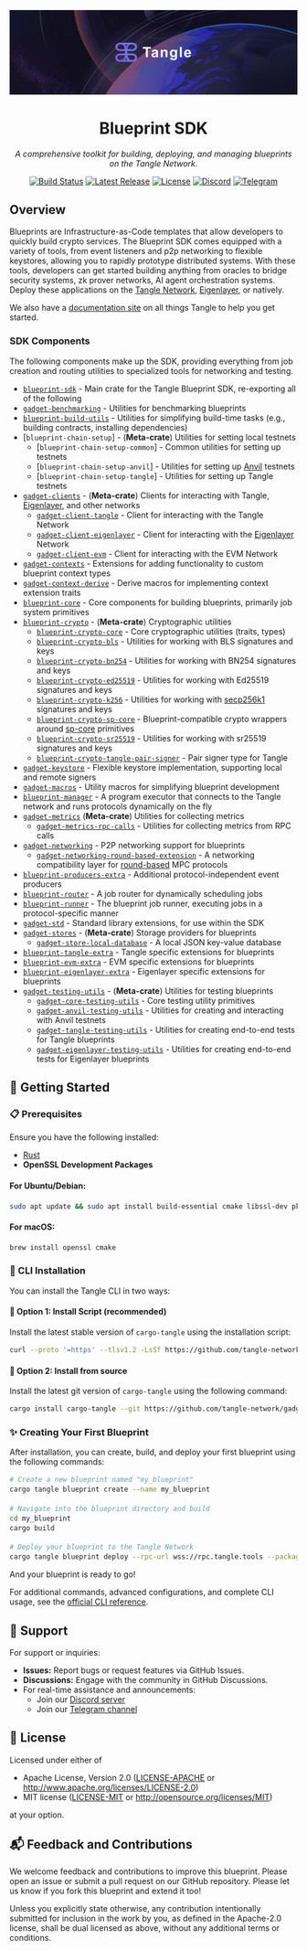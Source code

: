 ![Tangle Network Banner](https://raw.githubusercontent.com/tangle-network/tangle/refs/heads/main/assets/Tangle%20%20Banner.png)

<h1 align="center">Blueprint SDK</h1>

<p align="center"><em>A comprehensive toolkit for building, deploying, and managing blueprints on the Tangle Network.</em></p>

<p align="center">
  <a href="https://github.com/tangle-network/blueprint/actions"><img src="https://img.shields.io/github/actions/workflow/status/tangle-network/blueprint/ci.yml?branch=main&logo=github" alt="Build Status"></a>
  <a href="https://github.com/tangle-network/blueprint/releases"><img src="https://img.shields.io/github/v/release/tangle-network/blueprint?sort=semver&filter=blueprint-sdk&display_name=release" alt="Latest Release"></a>
  <a href="https://github.com/tangle-network/blueprint/blob/main/LICENSE"><img src="https://img.shields.io/github/license/tangle-network/blueprint" alt="License"></a>
  <a href="https://discord.com/invite/cv8EfJu3Tn"><img src="https://img.shields.io/discord/833784453251596298?label=Discord" alt="Discord"></a>
  <a href="https://t.me/tanglenet"><img src="https://img.shields.io/endpoint?color=neon&url=https%3A%2F%2Ftg.sumanjay.workers.dev%2Ftanglenet" alt="Telegram"></a>
</p>

## Overview

Blueprints are Infrastructure-as-Code templates that allow developers to quickly build crypto services. The Blueprint SDK
comes equipped with a variety of tools, from event listeners and p2p networking to flexible keystores, allowing you to rapidly
prototype distributed systems. With these tools, developers can get started building anything from oracles to bridge
security systems, zk prover networks, AI agent orchestration systems. Deploy these applications on the [Tangle Network], [Eigenlayer], or natively.

We also have a [documentation site](https://docs.tangle.tools/) on all things Tangle to help you get started.

### SDK Components

The following components make up the SDK, providing everything from job creation and routing utilities to specialized
tools for networking and testing.

* [`blueprint-sdk`] - Main crate for the Tangle Blueprint SDK, re-exporting all of the following
* [`gadget-benchmarking`] - Utilities for benchmarking blueprints
* [`blueprint-build-utils`] - Utilities for simplifying build-time tasks (e.g., building contracts, installing dependencies)
* [`blueprint-chain-setup`] - (**Meta-crate**) Utilities for setting local testnets
    * [`blueprint-chain-setup-common`] - Common utilities for setting up testnets
    * [`blueprint-chain-setup-anvil`] - Utilities for setting up [Anvil] testnets
    * [`blueprint-chain-setup-tangle`] - Utilities for setting up Tangle testnets
* [`gadget-clients`] - (**Meta-crate**) Clients for interacting with Tangle, [Eigenlayer], and other networks
    * [`gadget-client-tangle`] - Client for interacting with the Tangle Network
    * [`gadget-client-eigenlayer`] - Client for interacting with the [Eigenlayer] Network
    * [`gadget-client-evm`] - Client for interacting with the EVM Network
* [`gadget-contexts`] - Extensions for adding functionality to custom blueprint context types
* [`gadget-context-derive`] - Derive macros for implementing context extension traits
* [`blueprint-core`] - Core components for building blueprints, primarily job system primitives
* [`blueprint-crypto`] - (**Meta-crate**) Cryptographic utilities
    * [`blueprint-crypto-core`] - Core cryptographic utilities (traits, types)
    * [`blueprint-crypto-bls`] - Utilities for working with BLS signatures and keys
    * [`blueprint-crypto-bn254`] - Utilities for working with BN254 signatures and keys
    * [`blueprint-crypto-ed25519`] - Utilities for working with Ed25519 signatures and keys
    * [`blueprint-crypto-k256`] - Utilities for working with [secp256k1] signatures and keys
    * [`blueprint-crypto-sp-core`] - Blueprint-compatible crypto wrappers around [sp-core] primitives
    * [`blueprint-crypto-sr25519`] - Utilities for working with sr25519 signatures and keys
    * [`blueprint-crypto-tangle-pair-signer`] - Pair signer type for Tangle
* [`gadget-keystore`] - Flexible keystore implementation, supporting local and remote signers
* [`gadget-macros`] - Utility macros for simplifying blueprint development
* [`blueprint-manager`] - A program executor that connects to the Tangle network and runs protocols dynamically on the fly
* [`gadget-metrics`] (**Meta-crate**) Utilities for collecting metrics
    * [`gadget-metrics-rpc-calls`] - Utilities for collecting metrics from RPC calls
* [`gadget-networking`] - P2P networking support for blueprints
    * [`gadget-networking-round-based-extension`] - A networking compatibility layer for [round-based] MPC protocols
* [`blueprint-producers-extra`] - Additional protocol-independent event producers
* [`blueprint-router`] - A job router for dynamically scheduling jobs
* [`blueprint-runner`] - The blueprint job runner, executing jobs in a protocol-specific manner
* [`gadget-std`] - Standard library extensions, for use within the SDK
* [`gadget-stores`] - (**Meta-crate**) Storage providers for blueprints
    * [`gadget-store-local-database`] - A local JSON key-value database
* [`blueprint-tangle-extra`] - Tangle specific extensions for blueprints
* [`blueprint-evm-extra`] - EVM specific extensions for blueprints
* [`blueprint-eigenlayer-extra`] - Eigenlayer specific extensions for blueprints
* [`gadget-testing-utils`] - (**Meta-crate**) Utilities for testing blueprints
    * [`gadget-core-testing-utils`] - Core testing utility primitives
    * [`gadget-anvil-testing-utils`] - Utilities for creating and interacting with Anvil testnets
    * [`gadget-tangle-testing-utils`] - Utilities for creating end-to-end tests for Tangle blueprints
    * [`gadget-eigenlayer-testing-utils`] - Utilities for creating end-to-end tests for Eigenlayer blueprints

[`blueprint-sdk`]: https://docs.rs/blueprint-sdk
[`gadget-benchmarking`]: https://docs.rs/gadget-benchmarking
[`blueprint-build-utils`]: https://docs.rs/blueprint-build-utils
[`gadget-clients`]: https://docs.rs/gadget-clients
[`gadget-client-tangle`]: https://docs.rs/gadget-client-tangle
[`gadget-client-eigenlayer`]: https://docs.rs/gadget-client-eigenlayer
[`gadget-client-evm`]: https://docs.rs/gadget-client-evm
[`gadget-contexts`]: https://docs.rs/gadget-contexts
[`gadget-context-derive`]: https://docs.rs/gadget-context-derive
[`blueprint-core`]: https://docs.rs/blueprint-core
[`blueprint-crypto`]: https://docs.rs/blueprint-crypto
[`blueprint-crypto-core`]: https://docs.rs/blueprint-crypto-core
[`blueprint-crypto-bls`]: https://docs.rs/blueprint-crypto-bls
[`blueprint-crypto-bn254`]: https://docs.rs/blueprint-crypto-bn254
[`blueprint-crypto-ed25519`]: https://docs.rs/blueprint-crypto-ed25519
[`blueprint-crypto-k256`]: https://docs.rs/blueprint-crypto-k256
[`blueprint-crypto-sp-core`]: https://docs.rs/blueprint-crypto-sp-core
[`blueprint-crypto-sr25519`]: https://docs.rs/blueprint-crypto-sr25519
[`blueprint-crypto-tangle-pair-signer`]: https://docs.rs/blueprint-crypto-tangle-pair-signer
[`gadget-keystore`]: https://docs.rs/gadget-keystore
[`gadget-macros`]: https://docs.rs/gadget-macros
[`blueprint-manager`]: https://docs.rs/blueprint-manager
[`gadget-metrics`]: https://docs.rs/gadget-metrics
[`gadget-metrics-rpc-calls`]: https://docs.rs/gadget-metrics-rpc-calls
[`gadget-networking`]: https://docs.rs/gadget-networking
[`gadget-networking-round-based-extension`]: https://docs.rs/gadget-networking-round-based-extension
[`blueprint-producers-extra`]: https://docs.rs/blueprint-producers-extra
[`blueprint-router`]: https://docs.rs/blueprint-router
[`blueprint-runner`]: https://docs.rs/blueprint-runner
[`gadget-blueprint-serde`]: https://docs.rs/gadget-blueprint-serde
[`gadget-std`]: https://docs.rs/gadget-std
[`gadget-stores`]: https://docs.rs/gadget-stores
[`gadget-store-local-database`]: https://docs.rs/gadget-store-local-database
[`blueprint-tangle-extra`]: https://docs.rs/blueprint-tangle-extra
[`blueprint-evm-extra`]: https://docs.rs/blueprint-evm-extra
[`blueprint-eigenlayer-extra`]: https://docs.rs/blueprint-eigenlayer-extra
[`gadget-testing-utils`]: https://docs.rs/gadget-testing-utils
[`gadget-core-testing-utils`]: https://docs.rs/gadget-core-testing-utils
[`gadget-anvil-testing-utils`]: https://docs.rs/gadget-anvil-testing-utils
[`gadget-tangle-testing-utils`]: https://docs.rs/gadget-tangle-testing-utils
[`gadget-eigenlayer-testing-utils`]: https://docs.rs/gadget-eigenlayer-testing-utils


## 🚀 Getting Started

### 📋 Prerequisites

Ensure you have the following installed:

- [Rust]
- **OpenSSL Development Packages**

#### For Ubuntu/Debian:

```bash
sudo apt update && sudo apt install build-essential cmake libssl-dev pkg-config
```

#### For macOS:

```bash
brew install openssl cmake
```

### 🔧 CLI Installation

You can install the Tangle CLI in two ways:

#### 🚩 **Option 1: Install Script (recommended)**

Install the latest stable version of `cargo-tangle` using the installation script:

```bash
curl --proto '=https' --tlsv1.2 -LsSf https://github.com/tangle-network/gadget/releases/download/cargo-tangle/v0.1.1-beta.7/cargo-tangle-installer.sh | sh
```

#### 🚩 **Option 2: Install from source**

Install the latest git version of `cargo-tangle` using the following command:

```bash
cargo install cargo-tangle --git https://github.com/tangle-network/gadget --force
```

### ✨ Creating Your First Blueprint

After installation, you can create, build, and deploy your first blueprint using the following commands:

```bash
# Create a new blueprint named "my_blueprint"
cargo tangle blueprint create --name my_blueprint

# Navigate into the blueprint directory and build
cd my_blueprint
cargo build

# Deploy your blueprint to the Tangle Network
cargo tangle blueprint deploy --rpc-url wss://rpc.tangle.tools --package my_blueprint
```

And your blueprint is ready to go!

For additional commands, advanced configurations, and complete CLI usage, see the [official CLI reference](https://docs.tangle.tools/developers/cli/reference).

## 📮 Support

For support or inquiries:
- **Issues:** Report bugs or request features via GitHub Issues.
- **Discussions:** Engage with the community in GitHub Discussions.
- For real-time assistance and announcements:
    - Join our [Discord server](https://discord.com/invite/cv8EfJu3Tn)
    - Join our [Telegram channel](https://t.me/tanglenet)

## 📜 License

Licensed under either of

* Apache License, Version 2.0
  ([LICENSE-APACHE](LICENSE-APACHE) or http://www.apache.org/licenses/LICENSE-2.0)
* MIT license
  ([LICENSE-MIT](LICENSE-MIT) or http://opensource.org/licenses/MIT)

at your option.

## 📬 Feedback and Contributions

We welcome feedback and contributions to improve this blueprint.
Please open an issue or submit a pull request on our GitHub repository.
Please let us know if you fork this blueprint and extend it too!

Unless you explicitly state otherwise, any contribution intentionally submitted
for inclusion in the work by you, as defined in the Apache-2.0 license, shall be
dual licensed as above, without any additional terms or conditions.

[Rust]: https://www.rust-lang.org/tools/install
[Tangle Network]: https://tangle.tools
[Eigenlayer]: https://eigenlayer.xyz
[secp256k1]: https://en.bitcoin.it/wiki/Secp256k1
[sp-core]: https://crates.io/crates/sp-core
[round-based]: https://crates.io/crates/round-based
[anvil]: https://book.getfoundry.sh/reference/anvil/
